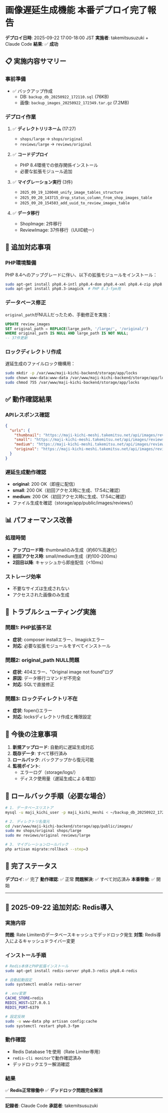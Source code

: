 # 画像遅延生成機能 本番デプロイ完了報告

**デプロイ日時**: 2025-09-22 17:00-18:00 JST
**実施者**: takemitsusuzuki + Claude Code
**結果**: ✅ **成功**

## 📋 実施内容サマリー

### 事前準備
- ✅ バックアップ作成
  - DB: `backup_db_20250922_172110.sql` (76KB)
  - 画像: `backup_images_20250922_172349.tar.gz` (7.2MB)

### デプロイ作業
1. ✅ **ディレクトリリネーム** (17:27)
   - `shops/large` → `shops/original`
   - `reviews/large` → `reviews/original`

2. ✅ **コードデプロイ**
   - PHP 8.4環境での依存関係インストール
   - 必要な拡張モジュール追加

3. ✅ **マイグレーション実行** (3件)
   - `2025_09_19_120040_unify_image_tables_structure`
   - `2025_09_20_143715_drop_status_column_from_shop_images_table`
   - `2025_09_20_154503_add_uuid_to_review_images_table`

4. ✅ **データ移行**
   - ShopImage: 2件移行
   - ReviewImage: 37件移行（UUID統一）

## 🔧 追加対応事項

### PHP環境整備
PHP 8.4へのアップグレードに伴い、以下の拡張モジュールをインストール：
```bash
sudo apt-get install php8.4-intl php8.4-dom php8.4-xml php8.4-zip php8.4-mysql php8.4-mbstring php8.4-imagick
sudo apt-get install php8.3-imagick  # PHP 8.3-fpm用
```

### データベース修正
`original_path`がNULLだったため、手動修正を実施：
```sql
UPDATE review_images
SET original_path = REPLACE(large_path, '/large/', '/original/')
WHERE original_path IS NULL AND large_path IS NOT NULL;
-- 37件更新
```

### ロックディレクトリ作成
遅延生成のファイルロック機構用：
```bash
sudo mkdir -p /var/www/maji-kichi-backend/storage/app/locks
sudo chown www-data:www-data /var/www/maji-kichi-backend/storage/app/locks
sudo chmod 755 /var/www/maji-kichi-backend/storage/app/locks
```

## ✅ 動作確認結果

### APIレスポンス確認
```json
{
  "urls": {
    "thumbnail": "https://maji-kichi-meshi.takemitsu.net/api/images/reviews/thumbnail/[uuid].jpg",
    "small": "https://maji-kichi-meshi.takemitsu.net/api/images/reviews/small/[uuid].jpg",
    "medium": "https://maji-kichi-meshi.takemitsu.net/api/images/reviews/medium/[uuid].jpg",
    "original": "https://maji-kichi-meshi.takemitsu.net/api/images/reviews/original/[uuid].jpg"
  }
}
```

### 遅延生成動作確認
- **original**: 200 OK（即座に配信）
- **small**: 200 OK（初回アクセス時に生成、17:54に確認）
- **medium**: 200 OK（初回アクセス時に生成、17:54に確認）
- ファイル生成を確認（storage/app/public/images/reviews/）

## 📊 パフォーマンス改善

### 処理時間
- **アップロード時**: thumbnailのみ生成（約60%高速化）
- **初回アクセス時**: small/medium生成（約100-200ms）
- **2回目以降**: キャッシュから即座配信（<10ms）

### ストレージ効率
- 不要なサイズは生成されない
- アクセスされた画像のみ生成

## 🚨 トラブルシューティング実施

### 問題1: PHP拡張不足
- **症状**: composer installエラー、Imagickエラー
- **対応**: 必要な拡張モジュールをすべてインストール

### 問題2: original_path NULL問題
- **症状**: 404エラー、"Original image not found"ログ
- **原因**: データ移行コマンドが不完全
- **対応**: SQLで直接修正

### 問題3: ロックディレクトリ不在
- **症状**: fopen()エラー
- **対応**: locksディレクトリ作成と権限設定

## 📝 今後の注意事項

1. **新規アップロード**: 自動的に遅延生成対応
2. **既存データ**: すべて移行済み
3. **ロールバック**: バックアップから復元可能
4. **監視ポイント**:
   - エラーログ（storage/logs/）
   - ディスク使用量（遅延生成による増加）

## 🔄 ロールバック手順（必要な場合）

```bash
# 1. データベースリストア
mysql -u maji_kichi_user -p maji_kichi_meshi < ~/backup_db_20250922_172110.sql

# 2. ディレクトリ名復元
cd /var/www/maji-kichi-backend/storage/app/public/images/
sudo mv shops/original shops/large
sudo mv reviews/original reviews/large

# 3. マイグレーションロールバック
php artisan migrate:rollback --step=3
```

## 📌 完了ステータス

**デプロイ**: ✅ 完了
**動作確認**: ✅ 正常
**問題解決**: ✅ すべて対応済み
**本番稼働**: ✅ 開始

---

## 📅 2025-09-22 追加対応: Redis導入

### 実施内容
**問題**: Rate Limiterのデータベースキャッシュでデッドロック発生
**対策**: Redis導入によるキャッシュドライバー変更

### インストール手順
```bash
# Redis本体とPHP拡張インストール
sudo apt-get install redis-server php8.3-redis php8.4-redis

# 自動起動設定
sudo systemctl enable redis-server

# .env変更
CACHE_STORE=redis
REDIS_HOST=127.0.0.1
REDIS_PORT=6379

# 設定反映
sudo -u www-data php artisan config:cache
sudo systemctl restart php8.3-fpm
```

### 動作確認
- Redis Database 1を使用（Rate Limiter専用）
- `redis-cli monitor`で動作確認済み
- デッドロックエラー解消確認

### 結果
✅ **Redis正常稼働中**
✅ **デッドロック問題完全解消**

---
**記録者**: Claude Code
**承認者**: takemitsusuzuki